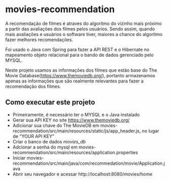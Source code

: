 # movies-recommendation
A recomendação de filmes é atraves do algoritmo do vizinho mais próximo a partir das avaliações dos filmes pelos usuários. Sendo assim, quando mais avaliações e usuários o software tiver, maiores a chance do algoritmo fazer melhores recomendações. 

Foi usado o Java com Spring para fazer a API REST e o Hibernate no mapeamento objeto relacional para o bando de dados gerenciado pelo MYSQL.

Neste projeto usamos as informações dos filmes que estão base do The Movie Database(https://www.themoviedb.org/), portanto armazenamos apenas as informações que são realmente relevantes para fazer a recomendação dos filmes.

## Como executar este projeto
  - Primeiramente, é necessário ter o MYSQL e o Java instalado
  - Gerar sua API KEY no site https://www.themoviedb.org/ 
  - Adicionar sua chave do The MovieDB em movies-recommendation/src/main/resources/static/js/app_header.js, no lugar de "YOUR API KEY" 
  - Criar o banco de dados *movies_db* 
  - Adcionar a senha do mysql em movies-recommendation/src/main/resources/application.properties 
  - Iniciar movies-recommendation/src/main/java/com/recommedation/movie/Application.java 
  - Abrir seu navegador e acessar http://localhost:8080/movies/home
